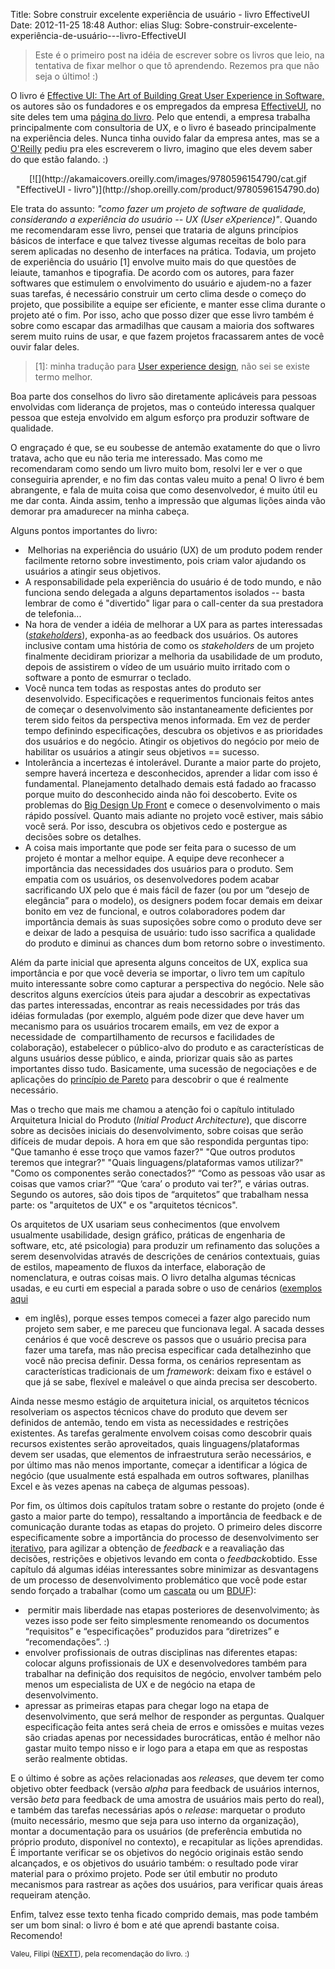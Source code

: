 Title: Sobre construir excelente experiência de usuário - livro EffectiveUI
Date: 2012-11-25 18:48
Author: elias
Slug: Sobre-construir-excelente-experiência-de-usuário---livro-EffectiveUI

> Este é o primeiro post na idéia de escrever sobre os livros que leio,
> na tentativa de fixar melhor o que tô aprendendo. Rezemos pra que não
> seja o último! :)

O livro é [Effective UI: The Art of Building Great User Experience in
Software,](http://www.amazon.com/Effective-UI-Building-Experience-Software/dp/059615478X "Effective UI na Amazon")
os autores são os fundadores e os empregados da empresa
[EffectiveUI](http://www.effectiveui.com/), no site deles tem uma
[página do
livro](http://www.effectiveui.com/book-resources/ "Effective UI - book resources").
Pelo que entendi, a empresa trabalha principalmente com consultoria de
UX, e o livro é baseado principalmente na experiência deles. Nunca tinha
ouvido falar da empresa antes, mas se a
[O'Reilly](http://oreilly.com/ "oreilly.com") pediu pra eles escreverem
o livro, imagino que eles devem saber do que estão falando. :)  

<center>
[![](http://akamaicovers.oreilly.com/images/9780596154790/cat.gif "EffectiveUI - livro")](http://shop.oreilly.com/product/9780596154790.do)
</center>

Ele trata do assunto: *"como fazer um projeto de software de qualidade,
considerando a experiência do usuário -- UX (User eXperience)"*. Quando
me recomendaram esse livro, pensei que trataria de alguns princípios
básicos de interface e que talvez tivesse algumas receitas de bolo para
serem aplicadas no desenho de interfaces na prática. Todavia, um projeto
de experiência do usuário [1] envolve muito mais do que questões de
leiaute, tamanhos e tipografia. De acordo com os autores, para fazer
softwares que estimulem o envolvimento do usuário e ajudem-no a fazer
suas tarefas, é necessário construir um certo clima desde o começo do
projeto, que possibilite a equipe ser eficiente, e manter esse clima
durante o projeto até o fim. Por isso, acho que posso dizer que esse
livro também é sobre como escapar das armadilhas que causam a maioria
dos softwares serem muito ruins de usar, e que fazem projetos
fracassarem antes de você ouvir falar deles.

> [1]: minha tradução para [User experience design](http://en.wikipedia.org/wiki/User_experience_design), não sei se existe termo melhor.

Boa parte dos conselhos do livro são diretamente aplicáveis para pessoas
envolvidas com liderança de projetos, mas o conteúdo interessa qualquer
pessoa que esteja envolvido em algum esforço pra produzir software de
qualidade.

O engraçado é que, se eu soubesse de antemão exatamente do que o livro
tratava, acho que eu não teria me interessado. Mas como me recomendaram
como sendo um livro muito bom, resolvi ler e ver o que conseguiria
aprender, e no fim das contas valeu muito a pena! O livro é bem
abrangente, e fala de muita coisa que como desenvolvedor, é muito útil
eu me dar conta. Ainda assim, tenho a impressão que algumas lições ainda
vão demorar pra amadurecer na minha cabeça.

Alguns pontos importantes do livro:

-    Melhorias na experiência do usuário (UX) de um produto podem render
    facilmente retorno sobre investimento, pois criam valor ajudando os
    usuários a atingir seus objetivos.
-   A responsabilidade pela experiência do usuário é de todo mundo, e
    não funciona sendo delegada a alguns departamentos isolados -- basta
    lembrar de como é "divertido" ligar para o call-center da sua
    prestadora de telefonia...
-   Na hora de vender a idéia de melhorar a UX para as partes
    interessadas
    (*[stakeholders](http://pt.wikipedia.org/wiki/Stakeholder "Stakeholder na Wikipedia")*),
    exponha-as ao feedback dos usuários. Os autores inclusive contam uma
    história de como os *stakeholders* de um projeto finalmente
    decidiram priorizar a melhoria da usabilidade de um produto, depois
    de assistirem o vídeo de um usuário muito irritado com o software a
    ponto de esmurrar o teclado.
-   Você nunca tem todas as respostas antes do produto ser
    desenvolvido. Especificações e requerimentos funcionais feitos antes
    de começar o desenvolvimento são instantaneamente deficientes por
    terem sido feitos da perspectiva menos informada. Em vez de perder
    tempo definindo especificações, descubra os objetivos e as
    prioridades dos usuários e do negócio. Atingir os objetivos do
    negócio por meio de habilitar os usuários a atingir seus objetivos
    == sucesso.
-   Intolerância a incertezas é intolerável. Durante a maior parte do
    projeto, sempre haverá incerteza e desconhecidos, aprender a lidar
    com isso é fundamental. Planejamento detalhado demais está fadado ao
    fracasso porque muito do desconhecido ainda não foi descoberto.
    Evite os problemas do [Big Design Up
    Front](http://en.wikipedia.org/wiki/Big_Design_Up_Front) e comece o
    desenvolvimento o mais rápido possível. Quanto mais adiante no
    projeto você estiver, mais sábio você será. Por isso, descubra os
    objetivos cedo e postergue as decisões sobre os detalhes.
-   A coisa mais importante que pode ser feita para o sucesso de um
    projeto é montar a melhor equipe. A equipe deve reconhecer a
    importância das necessidades dos usuários para o produto. Sem
    empatia com os usuários, os desenvolvedores podem acabar
    sacrificando UX pelo que é mais fácil de fazer (ou por um “desejo de
    elegância” para o modelo), os designers podem focar demais em deixar
    bonito em vez de funcional, e outros colaboradores podem dar
    importância demais às suas suposições sobre como o produto deve ser
    e deixar de lado a pesquisa de usuário: tudo isso sacrifica a
    qualidade do produto e diminui as chances dum bom retorno sobre o
    investimento.

Além da parte inicial que apresenta alguns conceitos de UX, explica sua
importância e por que você deveria se importar, o livro tem um capítulo
muito interessante sobre como capturar a perspectiva do negócio. Nele
são descritos alguns exercícios úteis para ajudar a descobrir as
expectativas das partes interessadas, encontrar as reais necessidades
por trás das idéias formuladas (por exemplo, alguém pode dizer que deve
haver um mecanismo para os usuários trocarem emails, em vez de expor a
necessidade de  compartilhamento de recursos e facilidades de
colaboração), estabelecer o público-alvo do produto e as características
de alguns usuários desse público, e ainda, priorizar quais são as partes
importantes disso tudo. Basicamente, uma sucessão de negociações e de
aplicações do [princípio de
Pareto](http://pt.wikipedia.org/wiki/Princ%C3%ADpio_de_Pareto "Princípio de Pareto")
para descobrir o que é realmente necessário.

Mas o trecho que mais me chamou a atenção foi o capítulo intitulado
Arquitetura Inicial do Produto (*Initial Product Architecture*), que
discorre sobre as decisões iniciais do desenvolvimento, sobre coisas que
serão difíceis de mudar depois. A hora em que são respondida perguntas
tipo: "Que tamanho é esse troço que vamos fazer?" "Que outros produtos
teremos que integrar?" "Quais linguagens/plataformas vamos utilizar?" 
"Como os componentes serão conectados?” “Como as pessoas vão usar as
coisas que vamos criar?” “Que ‘cara’ o produto vai ter?”, e várias
outras. Segundo os autores, são dois tipos de “arquitetos” que trabalham
nessa parte: os "arquitetos de UX" e os "arquitetos técnicos".

Os arquitetos de UX usariam seus conhecimentos (que envolvem usualmente
usabilidade, design gráfico, práticas de engenharia de software, etc,
até psicologia) para produzir um refinamento das soluções a serem
desenvolvidas através de descrições de cenários contextuais, guias de
estilos, mapeamento de fluxos da interface, elaboração de nomenclatura,
e outras coisas mais. O livro detalha algumas técnicas usadas, e eu
curti em especial a parada sobre o uso de cenários ([exemplos
aqui](http://uxsuccess.com/2009/12/01/agile-personas-and-context-scenario/ "Agile Personas and Context Scenario")
- em inglês), porque esses tempos comecei a fazer algo parecido num
projeto sem saber, e me pareceu que funcionava legal. A sacada desses
cenários é que você descreve os passos que o usuário precisa para fazer
uma tarefa, mas não precisa especificar cada detalhezinho que você não
precisa definir. Dessa forma, os cenários representam as características
tradicionais de um *framework*: deixam fixo e estável o que já se sabe,
flexível e maleável o que ainda precisa ser descoberto.

Ainda nesse mesmo estágio de arquitetura inicial, os arquitetos técnicos
resolveriam os aspectos técnicos chave do produto que devem ser
definidos de antemão, tendo em vista as necessidades e restrições
existentes. As tarefas geralmente envolvem coisas como descobrir quais
recursos existentes serão aproveitados, quais linguagens/plataformas
devem ser usadas, que elementos de infraestrutura serão necessários, e
por último mas não menos importante, começar a identificar a lógica de
negócio (que usualmente está espalhada em outros softwares, planilhas
Excel e às vezes apenas na cabeça de algumas pessoas).

Por fim, os últimos dois capítulos tratam sobre o restante do projeto
(onde é gasto a maior parte do tempo), ressaltando a importância de
feedback e de comunicação durante todas as etapas do projeto. O primeiro
deles discorre especificamente sobre a importância do processo de
desenvolvimento ser
[iterativo](http://pt.wikipedia.org/wiki/Desenvolvimento_iterativo_e_incremental "Desenvolvimento iterativo e incremental - Wikipedia"),
para agilizar a obtenção de *feedback* e a reavaliação das decisões,
restrições e objetivos levando em conta o *feedback*obtido. Esse
capítulo dá algumas idéias interessantes sobre minimizar as desvantagens
de um processo de desenvolvimento problemático que você pode estar sendo
forçado a trabalhar (como um
[cascata](http://pt.wikipedia.org/wiki/Modelo_em_cascata) ou um
[BDUF](http://en.wikipedia.org/wiki/Big_Design_Up_Front "Big Design Up Front")):

-    permitir mais liberdade nas etapas posteriores de desenvolvimento;
    às vezes isso pode ser feito simplesmente renomeando os documentos
    “requisitos” e “especificações” produzidos para “diretrizes” e
    “recomendações”. :)
-   envolver profissionais de outras disciplinas nas diferentes etapas:
    colocar alguns profissionais de UX e desenvolvedores também para
    trabalhar na definição dos requisitos de negócio, envolver também
    pelo menos um especialista de UX e de negócio na etapa de
    desenvolvimento.
-   apressar as primeiras etapas para chegar logo na etapa de
    desenvolvimento, que será melhor de responder as perguntas. Qualquer
    especificação feita antes será cheia de erros e omissões e muitas
    vezes são criadas apenas por necessidades burocráticas, então é
    melhor não gastar muito tempo nisso e ir logo para a etapa em que as
    respostas serão realmente obtidas.

E o último é sobre as ações relacionadas aos *releases*, que devem ter
como objetivo obter feedback (versão *alpha* para feedback de usuários
internos, versão *beta* para feedback de uma amostra de usuários mais
perto do real), e também das tarefas necessárias após o *release*:
marquetar o produto (muito necessário, mesmo que seja para uso interno
da organização), montar a documentação para os usuários (de preferência
embutida no próprio produto, disponível no contexto), e recapitular as
lições aprendidas. É importante verificar se os objetivos do negócio
originais estão sendo alcançados, e os objetivos do usuário também: o
resultado pode virar material para o próximo projeto. Pode ser útil
embutir no produto mecanismos para rastrear as ações dos usuários, para
verificar quais áreas requeiram atenção.

Enfim, talvez esse texto tenha ficado comprido demais, mas pode também
ser um bom sinal: o livro é bom e até que aprendi bastante coisa.
Recomendo!

<small>Valeu, Filipi
([NEXTT](http://www.nextt.com.br/ "www.nextt.com.br")), pela
recomendação do livro. :)</small>
